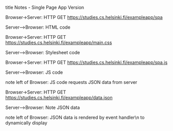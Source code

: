 title Notes - Single Page App Version


Browser->Server: HTTP GET https://studies.cs.helsinki.fi/exampleapp/spa

Server-->Browser: HTML code

Browser->Server: HTTP GET https://studies.cs.helsinki.fi/exampleapp/main.css

Server-->Browser: Stylesheet code

Browser->Server: HTTP GET https://studies.cs.helsinki.fi/exampleapp/spa.js

Server-->Browser: JS code

note left of Browser: JS code requests JSON data from server

Browser->Server: HTTP GET https://studies.cs.helsinki.fi/exampleapp/data.json

Server-->Browser: Note JSON data

note left of Browser: JSON data is rendered by event handler\n to dynamically display
